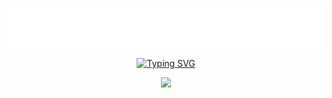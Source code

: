 

<!--
**Pratima4003/Pratima4003** is a ✨ _special_ ✨ repository because its `README.md` (this file) appears on your GitHub profile.

Here are some ideas to get you started:

- 🔭 I’m currently working on ...
- 🌱 I’m currently learning ...
- 👯 I’m looking to collaborate on ...
- 🤔 I’m looking for help with ...
- 💬 Ask me about ...
- 📫 How to reach me: ...
- 😄 Pronouns: ...
- ⚡ Fun fact: ...
-->
<p align="center">
  <a href="https://github.com/Pratima4003"><img src="./Topper.svg"></a>
</p>

<center>
<a href="https://git.io/typing-svg"><img src="https://readme-typing-svg.demolab.com?font=Fira+Code&size=28&duration=4000&pause=900&color=FF930C&center=true&vCenter=true&width=1000&lines=Perfect%E2%9C%A8;Radiant%F0%9F%A4%A9;Achiever%F0%9F%8E%AF;Thoughtful%F0%9F%93%9A;Intelligent%F0%9F%91%A9%F0%9F%8F%BB%E2%80%8D%F0%9F%8E%93;Magnanimous%F0%9F%98%8A;Ambitious%F0%9F%98%8E" alt="Typing SVG" /></a>
</center>

<p align="center">
  <a href="https://github.com/Pratima4003"><img src="./main.html"></a>
</p>
